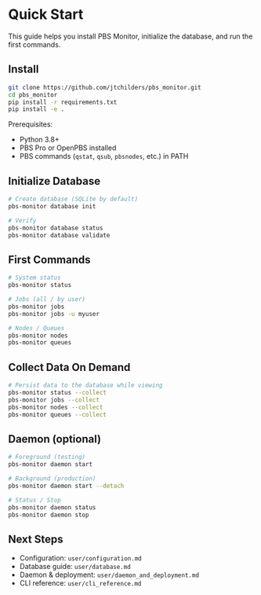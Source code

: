 # Quick Start

This guide helps you install PBS Monitor, initialize the database, and run the first commands.

## Install

```bash
git clone https://github.com/jtchilders/pbs_monitor.git
cd pbs_monitor
pip install -r requirements.txt
pip install -e .
```

Prerequisites:
- Python 3.8+
- PBS Pro or OpenPBS installed
- PBS commands (`qstat`, `qsub`, `pbsnodes`, etc.) in PATH

## Initialize Database

```bash
# Create database (SQLite by default)
pbs-monitor database init

# Verify
pbs-monitor database status
pbs-monitor database validate
```

## First Commands

```bash
# System status
pbs-monitor status

# Jobs (all / by user)
pbs-monitor jobs
pbs-monitor jobs -u myuser

# Nodes / Queues
pbs-monitor nodes
pbs-monitor queues
```

## Collect Data On Demand

```bash
# Persist data to the database while viewing
pbs-monitor status --collect
pbs-monitor jobs --collect
pbs-monitor nodes --collect
pbs-monitor queues --collect
```

## Daemon (optional)

```bash
# Foreground (testing)
pbs-monitor daemon start

# Background (production)
pbs-monitor daemon start --detach

# Status / Stop
pbs-monitor daemon status
pbs-monitor daemon stop
```

## Next Steps

- Configuration: `user/configuration.md`
- Database guide: `user/database.md`
- Daemon & deployment: `user/daemon_and_deployment.md`
- CLI reference: `user/cli_reference.md`


